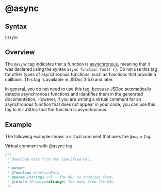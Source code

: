 # @async
## Syntax

`@async`

## Overview

The `@async` tag indicates that a function is [asynchronous](https://developer.mozilla.org/en-US/docs/Web/JavaScript/Reference/Statements/async_function), meaning that it was declared using the syntax `async function foo() {}`. Do not use this tag for other types of asynchronous functions, such as functions that provide a callback. This tag is available in JSDoc 3.5.0 and later.

In general, you do not need to use this tag, because JSDoc automatically detects asynchronous functions and identifies them in the generated documentation. However, if you are writing a virtual comment for an asynchronous function that does not appear in your code, you can use this tag to tell JSDoc that the function is asynchronous.

## Example

The following example shows a virtual comment that uses the `@async` tag:

Virtual comment with @async tag

```javascript
/**
 * Download data from the specified URL.
 *
 * @async
 * @function downloadData
 * @param {string} url - The URL to download from.
 * @return {Promise<string>} The data from the URL.
 */
```